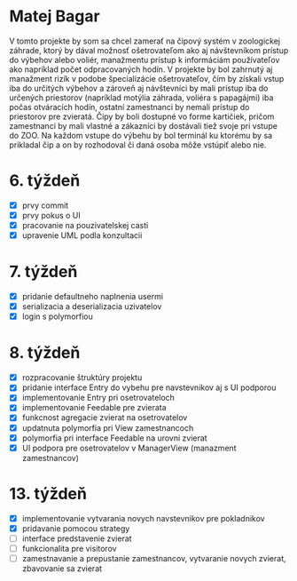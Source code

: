 # Matej Bagar
V tomto projekte by som sa chcel zamerať na čipový systém v zoologickej záhrade, ktorý by dával možnosť ošetrovateľom ako aj návštevníkom prístup do výbehov alebo voliér, manažmentu prístup k informáciám používateľov ako napríklad počet odpracovaných hodín. V projekte by bol zahrnutý aj manažment rizík v podobe špecializácie ošetrovateľov, čím by získali vstup iba do určitých výbehov a zároveň aj návštevníci by mali prístup iba do určených priestorov (napríklad motýlia záhrada, voliéra s papagájmi) iba počas otváracích hodín, ostatní zamestnanci by nemali prístup do priestorov pre zvieratá. Čipy by boli dostupné vo forme kartičiek, pričom zamestnanci by mali vlastné a zákazníci by dostávali tiež svoje pri vstupe do ZOO. Na každom vstupe do výbehu by bol terminál ku ktorému by sa prikladal čip a on by rozhodoval či daná osoba môže vstúpiť alebo nie. 
# 6. týždeň
- [x] prvy commit
- [x] prvy pokus o UI
- [x] pracovanie na pouzivatelskej casti 
- [x] upravenie UML podla konzultacii
# 7. týždeň
- [x] pridanie defaultneho naplnenia usermi
- [x] serializacia a deserializacia uzivatelov
- [x] login s polymorfiou
# 8. týždeň
- [x] rozpracovanie štruktúry projektu
- [x] pridanie interface Entry do vybehu pre navstevnikov aj s UI podporou
- [x] implementovanie Entry pri osetrovateloch
- [x] implementovanie Feedable pre zvierata
- [x] funkcnost agregacie zvierat na osetrovatelov
- [x] updatnuta polymorfia pri View zamestnancoch 
- [x] polymorfia pri interface Feedable na urovni zvierat
- [x] UI podpora pre osetrovatelov v ManagerView (manazment zamestnancov)
# 13. týždeň
- [x] implementovanie vytvarania novych navstevnikov pre pokladnikov
- [x] pridavanie pomocou strategy
- [ ] interface predstavenie zvierat
- [ ] funkcionalita pre visitorov
- [ ] zamestnavanie a prepustanie zamestnancov, vytvaranie novych zvierat, zbavovanie sa zvierat
